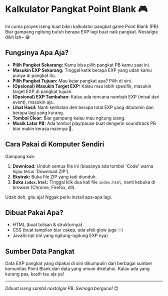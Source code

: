 # Kalkulator Pangkat Point Blank 🎮

Ini cuma proyek iseng buat bikin kalkulator pangkat game Point Blank (PB). Biar gampang ngitung butuh berapa EXP lagi buat naik pangkat. Nostalgia dikit lah~ 😁

## Fungsinya Apa Aja?

* **Pilih Pangkat Sekarang:** Kamu bisa pilih pangkat PB kamu saat ini.
* **Masukin EXP Sekarang:** Tinggal ketik berapa EXP yang udah kamu punya di pangkat itu.
* **Pilih Pangkat Tujuan:** Mau kejar pangkat apa? Pilih di sini.
* **(Opsional) Masukin Target EXP:** Kalau mau lebih spesifik, masukin target EXP di pangkat tujuan.
* **(Opsional) EXP Tambahan:** Kalau ada rencana nambah EXP (misal dari event), masukin aja.
* **Lihat Hasil:** Nanti kelihatan deh berapa total EXP yang dibutuhin dan berapa lagi yang kurang.
* **Tombol Clear:** Biar gampang kalau mau ngitung ulang.
* **Musik Latar PB:** Ada tombol play/pause buat dengerin soundtrack PB biar makin kerasa mainnya 🎵.

## Cara Pakai di Komputer Sendiri

Gampang kok:

1.  **Download:** Unduh semua file ini (biasanya ada tombol 'Code' warna hijau terus 'Download ZIP').
2.  **Ekstrak:** Buka file ZIP yang tadi diunduh.
3.  **Buka `index.html`:** Tinggal klik dua kali file `index.html`, nanti kebuka di browser (Chrome, Firefox, dll).

Udah deh, gitu aja! Nggak perlu install apa-apa lagi.

## Dibuat Pakai Apa?

* HTML (buat tulisan & strukturnya)
* CSS (buat tampilan biar cakep, ada efek glow juga ✨)
* JavaScript (ini yang ngitung-ngitung EXP nya)

## Sumber Data Pangkat

Data EXP pangkat yang dipakai di sini dikumpulin dari berbagai sumber komunitas Point Blank dan data yang umum diketahui. Kalau ada yang kurang pas, kasih tau aja ya!

---

*Dibuat iseng sambil nostalgia PB. Semoga berguna!* 😊